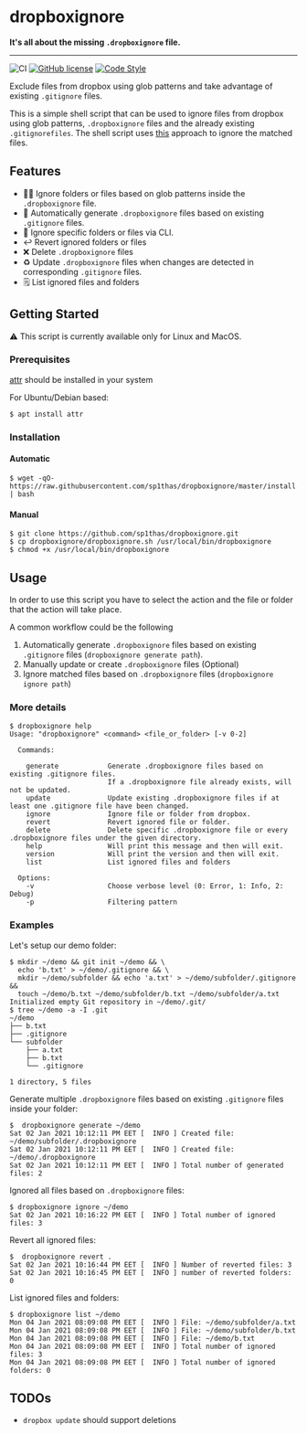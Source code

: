 # dropboxignore

**It's all about the missing `.dropboxignore` file.**

---

![CI](https://github.com/sp1thas/dropboxignore/workflows/CI/badge.svg) [![GitHub license](https://img.shields.io/github/license/sp1thas/dropboxignore)](https://github.com/sp1thas/dropboxignore/blob/master/LICENSE) [![Code Style](https://img.shields.io/badge/code%20style-google-%234285F4)](https://github.com/google/styleguide)

Exclude files from dropbox using glob patterns and take advantage of existing `.gitignore` files.

This is a simple shell script that can be used to ignore files from dropbox using glob patterns, `.dropboxignore` files and the already existing `.gitignorefiles`. The shell script uses [this](https://help.dropbox.com/files-folders/restore-delete/ignored-files) approach to ignore the matched files.

## Features

 - 🤚🏿 Ignore folders or files based on glob patterns inside the `.dropboxignore` file.
 - 📝 Automatically generate `.dropboxignore` files based on existing `.gitignore` files.
 - 🔬 Ignore specific folders or files via CLI.
 - ↩ Revert ignored folders or files
 - ❌ Delete `.dropboxignore` files
 - ♻️ Update `.dropboxignore` files when changes are detected in corresponding `.gitignore` files.
 - 🗒 List ignored files and folders

## Getting Started

⚠️ This script is currently available only for Linux and MacOS.

### Prerequisites

[attr](https://man7.org/linux/man-pages/man1/attr.1.html) should be installed in your system

For Ubuntu/Debian based:
```shell
$ apt install attr
```

### Installation
#### Automatic
```shell
$ wget -qO- https://raw.githubusercontent.com/sp1thas/dropboxignore/master/install.sh | bash
```

#### Manual
```shell
$ git clone https://github.com/sp1thas/dropboxignore.git
$ cp dropboxignore/dropboxignore.sh /usr/local/bin/dropboxignore
$ chmod +x /usr/local/bin/dropboxignore
```

## Usage

In order to use this script you have to select the action and the file or folder that the action will take place.

A common workflow could be the following

 1. Automatically generate `.dropboxignore` files based on existing `.gitignore` files (`dropboxignore generate path`).
 2. Manually update or create `.dropboxignore` files (Optional)
 3. Ignore matched files based on `.dropboxignore` files (`dropboxignore ignore path`)

### More details

```shell
$ dropboxignore help
Usage: "dropboxignore" <command> <file_or_folder> [-v 0-2]

  Commands:

    generate            Generate .dropboxignore files based on existing .gitignore files.
                        If a .dropboxignore file already exists, will not be updated.
    update              Update existing .dropboxignore files if at least one .gitignore file have been changed.
    ignore              Ignore file or folder from dropbox.
    revert              Revert ignored file or folder.
    delete              Delete specific .dropboxignore file or every .dropboxignore files under the given directory.
    help                Will print this message and then will exit.
    version             Will print the version and then will exit.
    list                List ignored files and folders

  Options:
    -v                  Choose verbose level (0: Error, 1: Info, 2: Debug)
    -p                  Filtering pattern

```

### Examples

Let's setup our demo folder:
```shell
$ mkdir ~/demo && git init ~/demo && \
  echo 'b.txt' > ~/demo/.gitignore && \
  mkdir ~/demo/subfolder && echo 'a.txt' > ~/demo/subfolder/.gitignore &&
  touch ~/demo/b.txt ~/demo/subfolder/b.txt ~/demo/subfolder/a.txt
Initialized empty Git repository in ~/demo/.git/
$ tree ~/demo -a -I .git
~/demo
├── b.txt
├── .gitignore
└── subfolder
    ├── a.txt
    ├── b.txt
    └── .gitignore

1 directory, 5 files
```

Generate multiple `.dropboxignore` files based on existing `.gitignore` files inside your folder:

```shell
$  dropboxignore generate ~/demo
Sat 02 Jan 2021 10:12:11 PM EET [  INFO ] Created file: ~/demo/subfolder/.dropboxignore
Sat 02 Jan 2021 10:12:11 PM EET [  INFO ] Created file: ~/demo/.dropboxignore
Sat 02 Jan 2021 10:12:11 PM EET [  INFO ] Total number of generated files: 2
```

Ignored all files based on `.dropboxignore` files:

```shell
$ dropboxignore ignore ~/demo
Sat 02 Jan 2021 10:16:22 PM EET [  INFO ] Total number of ignored files: 3
```

Revert all ignored files:

```shell
$  dropboxignore revert .
Sat 02 Jan 2021 10:16:44 PM EET [  INFO ] Number of reverted files: 3
Sat 02 Jan 2021 10:16:45 PM EET [  INFO ] number of reverted folders: 0
```

List ignored files and folders:
```shell
$ dropboxignore list ~/demo
Mon 04 Jan 2021 08:09:08 PM EET [  INFO ] File: ~/demo/subfolder/a.txt
Mon 04 Jan 2021 08:09:08 PM EET [  INFO ] File: ~/demo/subfolder/b.txt
Mon 04 Jan 2021 08:09:08 PM EET [  INFO ] File: ~/demo/b.txt
Mon 04 Jan 2021 08:09:08 PM EET [  INFO ] Total number of ignored files: 3
Mon 04 Jan 2021 08:09:08 PM EET [  INFO ] Total number of ignored folders: 0
```

## TODOs

 - `dropbox update` should support deletions
